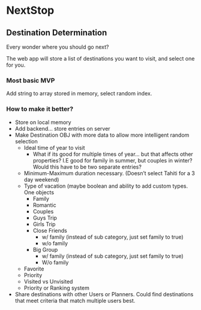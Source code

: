 # NextStop
## Destination Determination

Every wonder where you should go next?


The web app will store a list of destinations you want to visit, and select one for you.

### Most basic MVP
Add string to array stored in memory, select random index.

### How to make it better?
- Store on local memory
- Add backend… store entries on server
- Make Destination OBJ with more data to allow more intelligent random selection
    -  Ideal time of year to visit
        - What if its good for multiple times of year… but that affects other properties?  I.E good for family in summer, but couples in winter?  Would this have to be two separate entries?
    - Minimum-Maximum duration necessary.  (Doesn’t select Tahiti for a 3 day weekend)
    - Type of vacation (maybe boolean and ability to add custom types.  One objects
        - Family
        - Romantic
        - Couples
        - Guys Trip
        - Girls Trip
        - Close Friends
            - w/ family (instead of sub category, just set family to true)
            - w/o family
        - Big Group
            - w/ family (instead of sub category, just set family to true)
            - W/o family
    - Favorite
    - Priority
    - Visited vs Unvisited
    - Priority or Ranking system
- Share destinations with other Users or    Planners.  Could find destinations that meet criteria that match multiple users best.